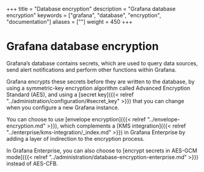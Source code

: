 +++
title = "Database encryption"
description = "Grafana database encryption"
keywords = ["grafana", "database", "encryption", "documentation"]
aliases = [""]
weight = 450
+++

# Grafana database encryption

Grafana’s database contains secrets, which are used to query data sources, send alert notifications and perform other functions within Grafana.

Grafana encrypts these secrets before they are written to the database, by using a symmetric-key encryption algorithm called Advanced Encryption Standard (AES), and using a [secret key]({{< relref "../administration/configuration/#secret_key" >}}) that you can change when you configure a new Grafana instance.

You can choose to use [envelope encryption]({{< relref "../envelope-encryption.md" >}}), which complements a [KMS integration]({{< relref "../enterprise/kms-integration/_index.md" >}}) in Grafana Enterprise by adding a layer of indirection to the encryption process.

In Grafana Enterprise, you can also choose to [encrypt secrets in AES-GCM mode]({{< relref "../administration/database-encryption-enterprise.md" >}}) instead of AES-CFB.